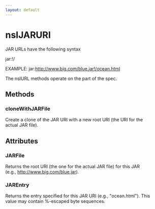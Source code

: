 ```yaml
---
layout: default
---
```


# nsIJARURI #
  
JAR URLs have the following syntax  
  
jar:<jar-file-uri>!/<jar-entry>  
  
EXAMPLE: jar:http://www.big.com/blue.jar!/ocean.html  
  
The nsIURL methods operate on the <jar-entry> part of the spec.  
  

## Methods ##

### cloneWithJARFile ###
  
Create a clone of the JAR URI with a new root URI (the URI for the  
actual JAR file).  
  

## Attributes ##

### JARFile ###
  
Returns the root URI (the one for the actual JAR file) for this JAR  
(e.g., http://www.big.com/blue.jar).  
  

### JAREntry ###
  
Returns the entry specified for this JAR URI (e.g., "ocean.html").  This  
value may contain %-escaped byte sequences.  
  
